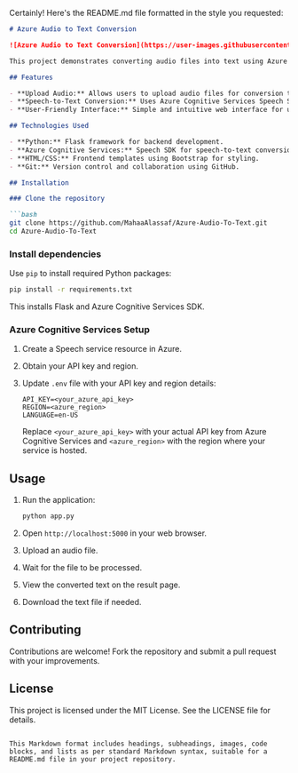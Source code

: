 Certainly! Here's the README.md file formatted in the style you requested:

```markdown
# Azure Audio to Text Conversion

![Azure Audio to Text Conversion](https://user-images.githubusercontent.com/86031983/175003761-99ee51cf-9900-45de-af49-9465279eaa39.png)

This project demonstrates converting audio files into text using Azure Cognitive Services Speech SDK within a Flask web application integrated with Azure Speech API.

## Features

- **Upload Audio:** Allows users to upload audio files for conversion to text.
- **Speech-to-Text Conversion:** Uses Azure Cognitive Services Speech SDK to convert uploaded audio files to text.
- **User-Friendly Interface:** Simple and intuitive web interface for uploading and viewing conversion results.

## Technologies Used

- **Python:** Flask framework for backend development.
- **Azure Cognitive Services:** Speech SDK for speech-to-text conversion.
- **HTML/CSS:** Frontend templates using Bootstrap for styling.
- **Git:** Version control and collaboration using GitHub.

## Installation

### Clone the repository

```bash
git clone https://github.com/MahaaAlassaf/Azure-Audio-To-Text.git
cd Azure-Audio-To-Text
```

### Install dependencies

Use `pip` to install required Python packages:

```bash
pip install -r requirements.txt
```

This installs Flask and Azure Cognitive Services SDK.

### Azure Cognitive Services Setup

1. Create a Speech service resource in Azure.
2. Obtain your API key and region.
3. Update `.env` file with your API key and region details:

   ```
   API_KEY=<your_azure_api_key>
   REGION=<azure_region>
   LANGUAGE=en-US
   ```

   Replace `<your_azure_api_key>` with your actual API key from Azure Cognitive Services and `<azure_region>` with the region where your service is hosted.

## Usage

1. Run the application:

   ```bash
   python app.py
   ```

2. Open `http://localhost:5000` in your web browser.
3. Upload an audio file.
4. Wait for the file to be processed.
5. View the converted text on the result page.
6. Download the text file if needed.

## Contributing

Contributions are welcome! Fork the repository and submit a pull request with your improvements.

## License

This project is licensed under the MIT License. See the LICENSE file for details.
```

This Markdown format includes headings, subheadings, images, code blocks, and lists as per standard Markdown syntax, suitable for a README.md file in your project repository.
